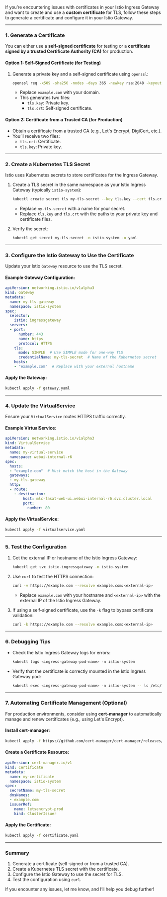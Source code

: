 If you’re encountering issues with certificates in your Istio Ingress Gateway and want to create and use a **custom certificate** for TLS, follow these steps to generate a certificate and configure it in your Istio Gateway.

---

### **1. Generate a Certificate**
You can either use a **self-signed certificate** for testing or a **certificate signed by a trusted Certificate Authority (CA)** for production.

#### Option 1: Self-Signed Certificate (for Testing)
1. Generate a private key and a self-signed certificate using `openssl`:
   ```bash
   openssl req -x509 -sha256 -nodes -days 365 -newkey rsa:2048 -keyout tls.key -out tls.crt -subj "/CN=example.com/O=example"
   ```
   - Replace `example.com` with your domain.
   - This generates two files:
     - `tls.key`: Private key.
     - `tls.crt`: Self-signed certificate.

#### Option 2: Certificate from a Trusted CA (for Production)
- Obtain a certificate from a trusted CA (e.g., Let's Encrypt, DigiCert, etc.).
- You’ll receive two files:
  - `tls.crt`: Certificate.
  - `tls.key`: Private key.

---

### **2. Create a Kubernetes TLS Secret**
Istio uses Kubernetes secrets to store certificates for the Ingress Gateway.

1. Create a TLS secret in the same namespace as your Istio Ingress Gateway (typically `istio-system`):
   ```bash
   kubectl create secret tls my-tls-secret --key tls.key --cert tls.crt -n istio-system
   ```
   - Replace `my-tls-secret` with a name for your secret.
   - Replace `tls.key` and `tls.crt` with the paths to your private key and certificate files.

2. Verify the secret:
   ```bash
   kubectl get secret my-tls-secret -n istio-system -o yaml
   ```

---

### **3. Configure the Istio Gateway to Use the Certificate**
Update your Istio `Gateway` resource to use the TLS secret.

#### Example Gateway Configuration:
```yaml
apiVersion: networking.istio.io/v1alpha3
kind: Gateway
metadata:
  name: my-tls-gateway
  namespace: istio-system
spec:
  selector:
    istio: ingressgateway
  servers:
  - port:
      number: 443
      name: https
      protocol: HTTPS
    tls:
      mode: SIMPLE  # Use SIMPLE mode for one-way TLS
      credentialName: my-tls-secret  # Name of the Kubernetes secret
    hosts:
    - "example.com"  # Replace with your external hostname
```

#### Apply the Gateway:
```bash
kubectl apply -f gateway.yaml
```

---

### **4. Update the VirtualService**
Ensure your `VirtualService` routes HTTPS traffic correctly.

#### Example VirtualService:
```yaml
apiVersion: networking.istio.io/v1alpha3
kind: VirtualService
metadata:
  name: my-virtual-service
  namespace: webui-internal-r6
spec:
  hosts:
  - "example.com"  # Must match the host in the Gateway
  gateways:
  - my-tls-gateway
  http:
  - route:
    - destination:
        host: mlc-fasat-web-ui.webui-internal-r6.svc.cluster.local
        port:
          number: 80
```

#### Apply the VirtualService:
```bash
kubectl apply -f virtualservice.yaml
```

---

### **5. Test the Configuration**
1. Get the external IP or hostname of the Istio Ingress Gateway:
   ```bash
   kubectl get svc istio-ingressgateway -n istio-system
   ```

2. Use `curl` to test the HTTPS connection:
   ```bash
   curl -v https://example.com --resolve example.com:<external-ip>
   ```
   - Replace `example.com` with your hostname and `<external-ip>` with the external IP of the Istio Ingress Gateway.

3. If using a self-signed certificate, use the `-k` flag to bypass certificate validation:
   ```bash
   curl -k https://example.com --resolve example.com:<external-ip>
   ```

---

### **6. Debugging Tips**
- Check the Istio Ingress Gateway logs for errors:
  ```bash
  kubectl logs <ingress-gateway-pod-name> -n istio-system
  ```
- Verify that the certificate is correctly mounted in the Istio Ingress Gateway pod:
  ```bash
  kubectl exec <ingress-gateway-pod-name> -n istio-system -- ls /etc/istio/ingressgateway-certs
  ```

---

### **7. Automating Certificate Management (Optional)**
For production environments, consider using **cert-manager** to automatically manage and renew certificates (e.g., using Let's Encrypt).

#### Install cert-manager:
```bash
kubectl apply -f https://github.com/cert-manager/cert-manager/releases/download/v1.13.0/cert-manager.yaml
```

#### Create a Certificate Resource:
```yaml
apiVersion: cert-manager.io/v1
kind: Certificate
metadata:
  name: my-certificate
  namespace: istio-system
spec:
  secretName: my-tls-secret
  dnsNames:
  - example.com
  issuerRef:
    name: letsencrypt-prod
    kind: ClusterIssuer
```

#### Apply the Certificate:
```bash
kubectl apply -f certificate.yaml
```

---

### **Summary**
1. Generate a certificate (self-signed or from a trusted CA).
2. Create a Kubernetes TLS secret with the certificate.
3. Configure the Istio Gateway to use the secret for TLS.
4. Test the configuration using `curl`.

If you encounter any issues, let me know, and I’ll help you debug further!